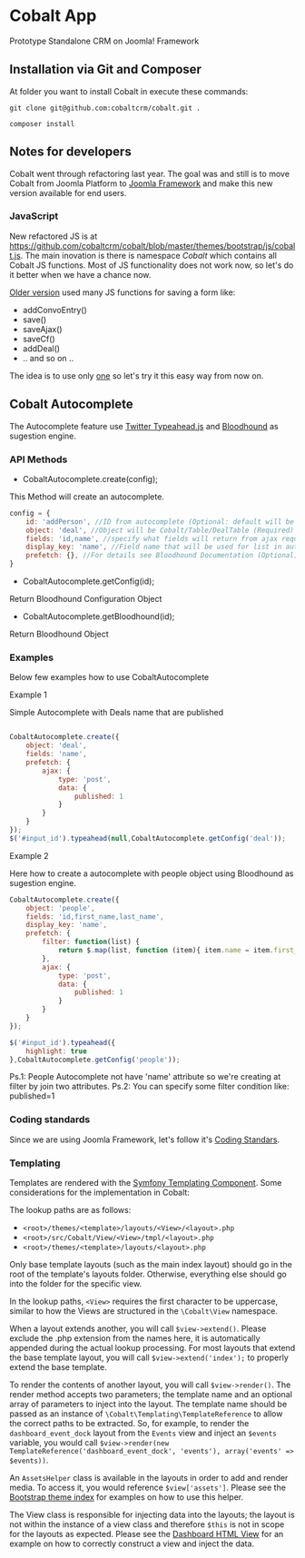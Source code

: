 Cobalt App
==========

Prototype Standalone CRM on Joomla! Framework

## Installation via Git and Composer

At folder you want to install Cobalt in execute these commands:

```
git clone git@github.com:cobaltcrm/cobalt.git .
```
```
composer install
```

## Notes for developers

Cobalt went through refactoring last year. The goal was and still is to move Cobalt from Joomla Platform to [Joomla Framework](https://github.com/joomla-framework) and make this new version available for end users.

### JavaScript

New refactored JS is at https://github.com/cobaltcrm/cobalt/blob/master/themes/bootstrap/js/cobalt.js. The main inovation is there is namespace _Cobalt_ which contains all Cobalt JS functions. Most of JS functionality does not work now, so let's do it better when we have a chance now.

[Older version](https://github.com/cobaltcrm/cobalt/blob/master/src/Cobalt/media/js/cobalt.js) used many JS functions for saving a form like:

* addConvoEntry()
* save()
* saveAjax()
* saveCf()
* addDeal()
* .. and so on ..

The idea is to use only [one](https://github.com/cobaltcrm/cobalt/blob/master/themes/bootstrap/js/cobalt.js#L110) so let's try it this easy way from now on.

## Cobalt Autocomplete

The Autocomplete feature use [Twitter Typeahead.js](http://twitter.github.io/typeahead.js/) and [Bloodhound](https://github.com/twitter/typeahead.js/blob/master/doc/bloodhound.md) as sugestion engine.

### API Methods

* CobaltAutocomplete.create(config);

This Method will create an autocomplete.

```javascript
config = {
    id: 'addPerson', //ID from autocomplete (Optional: default will be object value)
    object: 'deal', //Object will be Cobalt/Table/DealTable (Required)
    fields: 'id,name', //specify what fields will return from ajax request (Required)
    display_key: 'name', //Field name that will be used for list in autocomplete (Required)
    prefetch: {}, //For details see Bloodhound Documentation (Optional)
}
```

* CobaltAutocomplete.getConfig(id);

Return Bloodhound Configuration Object

* CobaltAutocomplete.getBloodhound(id);

Return Bloodhound Object

### Examples

Below few examples how to use CobaltAutocomplete

Example 1

Simple Autocomplete with Deals name that are published

```javascript

CobaltAutocomplete.create({
    object: 'deal',
    fields: 'name',
    prefetch: {
        ajax: {
            type: 'post',
            data: {
                published: 1
            }
        }
    }
});
$('#input_id').typeahead(null,CobaltAutocomplete.getConfig('deal'));
```

Example 2

Here how to create a autocomplete with people object using Bloodhound as sugestion engine.

```javascript
CobaltAutocomplete.create({
    object: 'people',
    fields: 'id,first_name,last_name',
    display_key: 'name',
    prefetch: {
        filter: function(list) {
            return $.map(list, function (item){ item.name = item.first_name+' '+item.last_name; return item; });
        },
        ajax: {
            type: 'post',
            data: {
                published: 1
            }
        }
    }
});

$('#input_id').typeahead({
    highlight: true
},CobaltAutocomplete.getConfig('people'));
```

Ps.1: People Autocomplete not have 'name' attribute so we're creating at filter by join two attributes.
Ps.2: You can specify some filter condition like: published=1

### Coding standards

Since we are using Joomla Framework, let's follow it's [Coding Standars](http://joomla.github.io/coding-standards/).

### Templating

Templates are rendered with the [Symfony Templating Component](http://symfony.com/doc/current/components/templating/introduction.html).  Some considerations for the implementation in Cobalt:

The lookup paths are as follows:
* `<root>/themes/<template>/layouts/<View>/<layout>.php`
* `<root>/src/Cobalt/View/<View>/tmpl/<layout>.php`
* `<root>/themes/<template>/layouts/<layout>.php`

Only base template layouts (such as the main index layout) should go in the root of the template's layouts folder.  Otherwise, everything else should go into the folder for the specific view.

In the lookup paths, `<View>` requires the first character to be uppercase, similar to how the Views are structured in the `\Cobalt\View` namespace.

When a layout extends another, you will call `$view->extend()`.  Please exclude the .php extension from the names here, it is automatically appended during the actual lookup processing.  For most layouts that extend the base template layout, you will call `$view->extend('index');` to properly extend the base template.

To render the contents of another layout, you will call `$view->render()`.  The render method accepts two parameters; the template name and an optional array of parameters to inject into the layout.  The template name should be passed as an instance of `\Cobalt\Templating\TemplateReference` to allow the correct paths to be extracted.  So, for example, to render the `dashboard_event_dock` layout from the `Events` view and inject an `$events` variable, you would call `$view->render(new TemplateReference('dashboard_event_dock', 'events'), array('events' => $events))`.

An `AssetsHelper` class is available in the layouts in order to add and render media.  To access it, you would reference `$view['assets']`.  Please see the [Bootstrap theme index](/themes/bootstrap/layouts/index.php) for examples on how to use this helper.

The View class is responsible for injecting data into the layouts; the layout is not within the instance of a view class and therefore `$this` is not in scope for the layouts as expected.  Please see the [Dashboard HTML View](/src/Cobalt/View/Dashboard/Html.php) for an example on how to correctly construct a view and inject the data.
